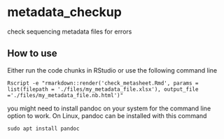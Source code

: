# metadata_checkup

check sequencing metadata files for errors

## How to use

Either run the code chunks in RStudio or use the following command line

``
Rscript -e "rmarkdown::render('check_metasheet.Rmd', params = list(filepath = './files/my_metadata_file.xlsx'), output_file ='./files/my_metadata_file.nb.html')"
``

you might need to install pandoc on your system for the command line option to work. On Linux, pandoc can be installed with this command

``
sudo apt install pandoc
``



